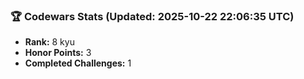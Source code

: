 ### 🏆 Codewars Stats (Updated: 2025-10-22 22:06:35 UTC)

- **Rank:** 8 kyu
- **Honor Points:** 3
- **Completed Challenges:** 1
